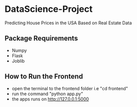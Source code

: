 # DataScience-Project

Predicting House Prices in the USA Based on Real Estate Data

## Package Requirements 

- Numpy
- Flask
- Joblib

## How to Run the Frontend

- open the terminal to the frontend folder i.e "cd frontend"
- run the command "python app.py"
- the apps runs on http://127.0.0.1:5000
